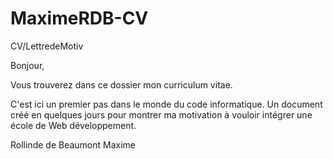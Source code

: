 # MaximeRDB-CV
CV/LettredeMotiv

Bonjour,

Vous trouverez dans ce dossier mon curriculum vitae.

C'est ici un premier pas dans le monde du code informatique.
Un document créé en quelques jours pour montrer ma motivation à vouloir intégrer une école de Web développement.

Rollinde de Beaumont Maxime
